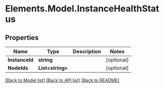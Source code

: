 # Elements.Model.InstanceHealthStatus

## Properties

Name | Type | Description | Notes
------------ | ------------- | ------------- | -------------
**InstanceId** | **string** |  | [optional] 
**NodeIds** | **List&lt;string&gt;** |  | [optional] 

[[Back to Model list]](../README.md#documentation-for-models) [[Back to API list]](../README.md#documentation-for-api-endpoints) [[Back to README]](../README.md)

